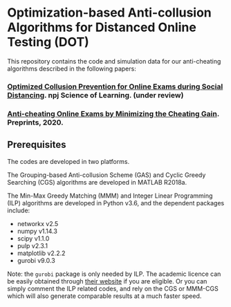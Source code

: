 # Optimization-based Anti-collusion Algorithms for Distanced Online Testing (DOT)
This repository contains the code and simulation data for our anti-cheating algorithms described in the following papers:
### [Optimized Collusion Prevention for Online Exams during Social Distancing](). npj Science of Learning. (under review)
### [Anti-cheating Online Exams by Minimizing the Cheating Gain](https://doi.org/10.20944/preprints202005.0502.v1). Preprints, 2020.

## Prerequisites
The codes are developed in two platforms. 

The Grouping-based Anti-collusion Scheme (GAS) and Cyclic Greedy Searching (CGS) algorithms are developed in MATLAB R2018a. 

The Min-Max Greedy Matching (MMM) and Integer Linear Programming (ILP) algorithms are developed in Python v3.6, and the dependent packages include:
* networkx v2.5
* numpy v1.14.3
* scipy v1.1.0
* pulp v2.3.1
* matplotlib v2.2.2
* gurobi v9.0.3

Note: the ``gurobi`` package is only needed by ILP. The academic licence can be easily obtained through [their website](https://www.gurobi.com/free-trial/) if you are eligible. Or you can simply comment the ILP related codes, and rely on the CGS or MMM-CGS which will also generate comparable results at a much faster speed. 
